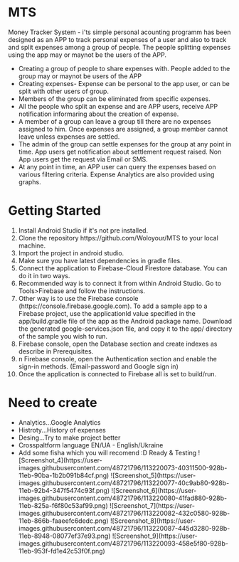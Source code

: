 # MTS
Money Tracker System  - i'ts simple personal acounting programm has been designed as an APP to track personal expenses of a user and also to track and split expenses among a group of people. The people splitting expenses using the app may or maynot be the users of the APP.
<ul><li>Creating a group of people to share expenses with. People added to the group may or maynot be users of the APP
<li>Creating expenses- Expense can be personal to the app user, or can be split with other users of group.
<li>Members of the group can be eliminated from specific expenses.
<li>All the people who split an expense and are APP users, receive APP notification informaring about the creation of expense.
<li>A member of a group can leave a group till there are no expenses assigned to him. Once expenses are assigned, a group member cannot leave unless expenses are settled.
<li>The admin of the group can settle expenses for the group at any point in time. App users get notification about settlement request raised. Non App users get the request via Email or SMS.
<li>At any point in time, an APP user can query the expenses based on various filtering criteria.
Expense Analytics are also provided using graphs.</ul>
<h1>Getting Started</h1>
<ol><li>Install Android Studio if it's not pre installed.
<li>Clone the repository https://github.com/Woloyour/MTS to your local machine.
<li>Import the project in android studio.
<li>Make sure you have latest dependencies in gradle files.
<li>Connect the application to Firebase-Cloud Firestore database. You can do it in two ways.
<li>Recommended way is to connect it from within Android Studio. Go to Tools>Firebase and follow the instructions.
<li>Other way is to use the Firebase console (https://console.firebase.google.com). To add a sample app to a Firebase project, use the applicationId value specified in the app/build.gradle file of the app as the Android package name. Download the generated google-services.json file, and copy it to the app/ directory of the sample you wish to run.
<li>Firebase console, open the Database section and create indexes as describe in Prerequisites.
<li>n Firebase console, open the Authentication section and enable the sign-in methods. (Email-password and Google sign in)
<li>Once the application is connected to Firebase all is set to build/run. </ol>
<h1>Need to create</h1>
  <ul><li>Analytics...Google Analytics
  <li>Histroty...History of expenses
  <li>Desing...Try to make project better
  <li>Crosspaltform language EN/UA - English/Ukraine
  <li>Add some fisha which you will recomend :D </ol>
Ready & Testing
![Screenshot_4](https://user-images.githubusercontent.com/48721796/113220073-40311500-928b-11eb-90ba-1b2b091b84cf.png) ![Screenshot_5](https://user-images.githubusercontent.com/48721796/113220077-40c9ab80-928b-11eb-92b4-347f5474c93f.png) ![Screenshot_6](https://user-images.githubusercontent.com/48721796/113220080-41fad880-928b-11eb-825a-f6f80c53af99.png) ![Screenshot_7](https://user-images.githubusercontent.com/48721796/113220082-432c0580-928b-11eb-866b-faaeefc6dedc.png) ![Screenshot_8](https://user-images.githubusercontent.com/48721796/113220087-445d3280-928b-11eb-8948-08077ef37e93.png) ![Screenshot_9](https://user-images.githubusercontent.com/48721796/113220093-458e5f80-928b-11eb-953f-fd1e42c53f0f.png)

